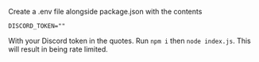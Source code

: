 Create a .env file alongside package.json with the contents
```
DISCORD_TOKEN=""
```
With your Discord token in the quotes. Run `npm i` then `node index.js`.
This will result in being rate limited.
